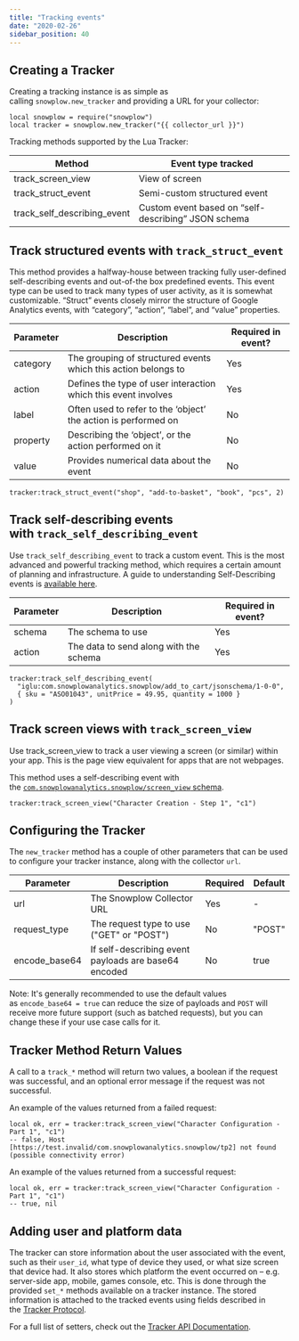 ```yaml
---
title: "Tracking events"
date: "2020-02-26"
sidebar_position: 40
---
```


## Creating a Tracker

Creating a tracking instance is as simple as calling `snowplow.new_tracker` and providing a URL for your collector:

```
local snowplow = require("snowplow")
local tracker = snowplow.new_tracker("{{ collector_url }}")
```

Tracking methods supported by the Lua Tracker:

| Method                      | Event type tracked                                  |
| --------------------------- | --------------------------------------------------- |
| track_screen_view           | View of screen                                      |
| track_struct_event          | Semi-custom structured event                        |
| track_self_describing_event | Custom event based on “self-describing” JSON schema |

## Track structured events with `track_struct_event`

This method provides a halfway-house between tracking fully user-defined self-describing events and out-of-the box predefined events. This event type can be used to track many types of user activity, as it is somewhat customizable. “Struct” events closely mirror the structure of Google Analytics events, with “category”, “action”, “label”, and “value” properties.

| Parameter | Description                                                    | Required in event? |
| --------- | -------------------------------------------------------------- | ------------------ |
| category  | The grouping of structured events which this action belongs to | Yes                |
| action    | Defines the type of user interaction which this event involves | Yes                |
| label     | Often used to refer to the ‘object’ the action is performed on | No                 |
| property  | Describing the ‘object’, or the action performed on it         | No                 |
| value     | Provides numerical data about the event                        | No                 |

```
tracker:track_struct_event("shop", "add-to-basket", "book", "pcs", 2)
```

## Track self-describing events with `track_self_describing_event`

Use `track_self_describing_event` to track a custom event. This is the most advanced and powerful tracking method, which requires a certain amount of planning and infrastructure. A guide to understanding Self-Describing events is [available here](/docs/understanding-tracking-design/out-of-the-box-vs-custom-events-and-entities/index.md#self-describing-events).

| Parameter | Description                            | Required in event? |
| --------- | -------------------------------------- | ------------------ |
| schema    | The schema to use                      | Yes                |
| action    | The data to send along with the schema | Yes                |

```
tracker:track_self_describing_event(
  "iglu:com.snowplowanalytics.snowplow/add_to_cart/jsonschema/1-0-0",
  { sku = "ASO01043", unitPrice = 49.95, quantity = 1000 }
)
```

## Track screen views with `track_screen_view`

Use track_screen_view to track a user viewing a screen (or similar) within your app. This is the page view equivalent for apps that are not webpages.

This method uses a self-describing event with the [`com.snowplowanalytics.snowplow/screen_view` schema](https://github.com/snowplow/iglu-central/blob/master/schemas/com.snowplowanalytics.snowplow/screen_view/jsonschema/1-0-0).

```
tracker:track_screen_view("Character Creation - Step 1", "c1")
```

## Configuring the Tracker

The `new_tracker` method has a couple of other parameters that can be used to configure your tracker instance, along with the collector `url`.

| Parameter     | Description                                          | Required | Default |
| ------------- | ---------------------------------------------------- | -------- | ------- |
| url           | The Snowplow Collector URL                           | Yes      | \-      |
| request_type  | The request type to use ("GET" or "POST")            | No       | "POST"  |
| encode_base64 | If self-describing event payloads are base64 encoded | No       | true    |

Note: It's generally recommended to use the default values as `encode_base64 = true` can reduce the size of payloads and `POST` will receive more future support (such as batched requests), but you can change these if your use case calls for it.

## Tracker Method Return Values

A call to a `track_*` method will return two values, a boolean if the request was successful, and an optional error message if the request was not successful.

An example of the values returned from a failed request:

```
local ok, err = tracker:track_screen_view("Character Configuration - Part 1", "c1")
-- false, Host [https://test.invalid/com.snowplowanalytics.snowplow/tp2] not found (possible connectivity error)
```

An example of the values returned from a successful request:

```
local ok, err = tracker:track_screen_view("Character Configuration - Part 1", "c1")
-- true, nil
```

## Adding user and platform data

The tracker can store information about the user associated with the event, such as their `user_id`, what type of device they used, or what size screen that device had. It also stores which platform the event occurred on – e.g. server-side app, mobile, games console, etc. This is done through the provided `set_*` methods available on a tracker instance. The stored information is attached to the tracked events using fields described in the [Tracker Protocol](/docs/collecting-data/collecting-from-own-applications/snowplow-tracker-protocol/index.md).

For a full list of setters, check out the [Tracker API Documentation](https://snowplow.github.io/snowplow-lua-tracker/modules/Tracker.html).
